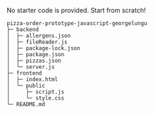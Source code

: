 No starter code is provided. Start from scratch!
```
pizza-order-prototype-javascript-georgelungu
├─ backend
│  ├─ allergens.json
│  ├─ fileReader.js
│  ├─ package-lock.json
│  ├─ package.json
│  ├─ pizzas.json
│  └─ server.js
├─ frontend
│  ├─ index.html
│  └─ public
│     ├─ script.js
│     └─ style.css
└─ README.md

```